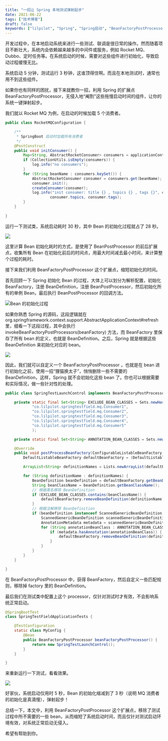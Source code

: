 ```yaml
---
title: "一招让 Spring 本地测试弹射起步"
date: 2021-06-22
tags: ["技术博客"]
draft: false
keywords: ["lilpilot", "Spring", "Spring启动", "BeanFactoryPostProcessor", "Spring本地测试"]
---
```


开发过程中，在本地启动系统来进行一些测试、联调是很日常的操作。然而随着项目不断壮大，系统内会依赖越来越多的中间件或服务，例如 Rocket MQ、Dubbo、定时任务等。在系统启动的时候，需要对这些组件进行初始化，导致启动过程缓慢无比。

系统启动 5 分钟，测试运行 3 秒钟，这谁顶得住啊。而且在本地测试时，通常也用不到这些组件。

如果你也有同样的困扰，接下来就教你一招，利用 Spring 的扩展点 BeanFactoryPostProcessor，无侵入地“阉割”这些拖慢启动时间的组件，让你的系统一键弹射起步。

我们就以 Rocket MQ 为例，在启动的时候加载 5 个消费者。

```java
public class RocketMQConfiguration {

    /**
     * SpringBoot 启动时加载所有消费者
     */
    @PostConstruct
    public void initConsumer() {
        Map<String, AbstractRocketConsumer> consumers = applicationContext.getBeansOfType(AbstractRocketConsumer.class);
        if (CollectionUtils.isEmpty(consumers)) {
            log.info("no consumers");
        }
        for (String beanName : consumers.keySet()) {
            AbstractRocketConsumer consumer = consumers.get(beanName);
            consumer.init();
            createConsumer(consumer);
            log.info("init consumer: title {} , topics {} , tags {}", consumer.consumerTitle,
                    consumer.topics, consumer.tags);
        }
    }
    
}
```

运行一下测试类，系统启动耗时 30 秒，其中 Bean 的初始化过程就占了 28 秒。

![](https://p5.toutiaoimg.com/origin/pgc-image/08a7a4e0511e4ba4873dc39e199f42e4.jpg)

这里计算 Bean 初始化耗时的方式，是使用了 BeanPostProcessor 的前后扩展点，收集所有 Bean 在初始化前后的时间点，用最大时间减去最小时间，来计算整个过程的耗时。

接下来我们利用 BeanFactoryPostProcessor 这个扩展点，缩短初始化的时间。

首先回顾一下 Spring 初始化 Bean 的过程，大体上可以划分为解析配置，初始化 BeanFactory，注册 BeanDefinition，注册 BeanPostProcessor，然后初始化所有的单例 Bean，最后执行 BeanPostProcessor 的回调方法。

![Bean 的初始化过程](https://p9.toutiaoimg.com/origin/pgc-image/005d789c00954c57aa07a135b537a162.png)

如果你熟悉 Spring 的源码，这段逻辑就在 org.springframework.context.support.AbstractApplicationContext#refresh 里，细看一下这段过程，其中会执行 invokeBeanFactoryPostProcessors(beanFactory) 方法，而 BeanFactory 里保存了所有 bean 的定义，也就是 BeanDefinition。之后，Spring 就是根据这些 BeanDefinition 来初始化对应的 bean。

![](https://p9.toutiaoimg.com/origin/pgc-image/af9cbfdf4a1b4ecbbc6977ed70536ff9.jpg)

因此，我们就可以自定义一个 BeanFactoryPostProcessor ，也就是在 bean 进行初始化之前，使用一招“狸猫换太子”，悄悄删除一些不需要的 BeanDefinition，这样，Spring 就不会初始化这些 bean 了。你也可以根据需要和实际情况，做一些针对性的处理。

```java
public class SpringTestLaunchControl implements BeanFactoryPostProcessor {

    private static final Set<String> EXCLUDE_BEAN_CLASSES = Sets.newHashSet(
            "co.lilpilot.springtestfield.mq.Consumer1",
            "co.lilpilot.springtestfield.mq.Consumer2",
            "co.lilpilot.springtestfield.mq.Consumer3",
            "co.lilpilot.springtestfield.mq.Consumer4",
            "co.lilpilot.springtestfield.mq.Consumer5"
            );

    private static final Set<String> ANNOTATION_BEAN_CLASSES = Sets.newHashSet();

    @Override
    public void postProcessBeanFactory(ConfigurableListableBeanFactory beanFactory) throws BeansException {
        DefaultListableBeanFactory defaultBeanFactory = (DefaultListableBeanFactory) beanFactory;

        ArrayList<String> definitionNames = Lists.newArrayList(defaultBeanFactory.getBeanDefinitionNames());

        for (String definitionName : definitionNames) {
            BeanDefinition beanDefinition = defaultBeanFactory.getBeanDefinition(definitionName);
            String beanClassName = beanDefinition.getBeanClassName();
            // 根据类名移除 BeanDefinition
            if (EXCLUDE_BEAN_CLASSES.contains(beanClassName)) {
                defaultBeanFactory.removeBeanDefinition(definitionName);
            }
            // 根据注解移除 BeanDefinition
            if (beanDefinition instanceof ScannedGenericBeanDefinition) {
                ScannedGenericBeanDefinition scannedGenericBeanDefinition = (ScannedGenericBeanDefinition) beanDefinition;
                AnnotationMetadata metadata = scannedGenericBeanDefinition.getMetadata();
                for (String annotationBeanClass : ANNOTATION_BEAN_CLASSES) {
                    if (metadata.hasAnnotation(annotationBeanClass)) {
                        defaultBeanFactory.removeBeanDefinition(definitionName);
                    }
                }
            }
        }
    }

}
```

在 BeanFactoryPostProcessor 中，获得 BeanFactory，然后自定义一些匹配规则，移除掉 factory 里的 BeanDefinition。

最后我们在测试类中配置上这个 processor，仅针对测试时才有效，不会影响系统正常启动。

```java
@SpringBootTest
class SpringTestFieldApplicationTests {

    @TestConfiguration
    static class MyConfig {
        @Bean
        public BeanFactoryPostProcessor beanFactoryPostProcessor() {
            return new SpringTestLaunchControl();
        }
    }

}

```

来重新运行一下测试，看看效果。

![](https://p9.toutiaoimg.com/origin/pgc-image/a1aed1f6d1714ec2aeeaa7195496d875.jpg)

好家伙，系统启动仅用时 5 秒，Bean 的初始化缩减到了 3 秒（说明 MQ 消费者的初始化是真滴慢），弹射起步！

总结一下，本文中，利用 BeanFactoryPostProcessor 这个扩展点，移除了测试过程中所不需要的一些 bean，从而缩短了系统启动时间，而且仅针对测试启动环境有效，对系统正常启动无侵入。

希望有帮助到你。

